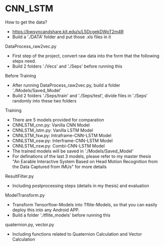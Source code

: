 # CNN_LSTM
 
How to get the data?
- https://bwsyncandshare.kit.edu/s/L5DcgekDWoT2m4R
- Build a './DATA' folder and put those .xls files in it

DataProcess_raw2vec.py
- First step of the project, convert raw data into the form that the following steps need.
- Build 2 folders './Vecs' and './Seps' before running this

Before Training
- After running DataProcess_raw2vec.py, build a folder './Models/Saved_Model'
- Build 2 folders './Seps/train' and './Seps/test', divide files in './Seps' randomly into these two folders

Training
- There are 5 models provided for comparation
- CNNLSTM_cnn.py: Vanilla CNN Model
- CNNLSTM_lstm.py: Vanilla LSTM Model
- CNNLSTM_fsw.py: Intraframe-CNN-LSTM Model
- CNNLSTM_osw.py: Interframe-CNN-LSTM Model
- CNNLSTM_nsw.py: Combi-CNN-LSTM Model
- The trained models will be saved in './Models/Saved_Model'
- For definations of the last 3 models, please refer to my master thesis "An Earable Interactive System Based on Head Motion Recognition from the Data Captured from IMUs" for more details

ResultFilter.py
- Including postprocessing steps (details in my thesis) and evaluation

ModelTransform.py
- Transform Tensorflow-Models into Tflite-Models, so that you can easily deploy this into any Android APP.
- Build a folder './tflite_models' before running this

quaternion.py, vector.py
- Including functions related to Quaternion Calculation and Vector Calculation
